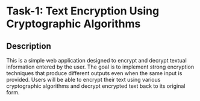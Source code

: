 # Task-1: Text Encryption Using Cryptographic Algorithms

## Description

This is a simple web application designed to encrypt and decrypt textual information entered by the user. The goal is to implement strong encryption techniques that produce different outputs even when the same input is provided. Users will be able to encrypt their text using various cryptographic algorithms and decrypt encrypted text back to its original form.